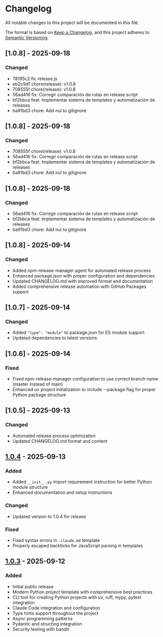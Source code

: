 # Changelog

All notable changes to this project will be documented in this file.

The format is based on [Keep a Changelog](https://keepachangelog.com/en/1.0.0/),
and this project adheres to [Semantic Versioning](https://semver.org/spec/v2.0.0.html).

## [1.0.8] - 2025-09-18

### Changed
- 78195c2 fic release.js
- eb2c9d1 chore(release): v1.0.8
- 708555f chore(release): v1.0.8
- 56ad416 fix: Corregir comparación de rutas en release script
- bf2bbca feat: Implementar sistema de templates y automatización de releases
- ba91bd3 chore: Add nul to gitignore

## [1.0.8] - 2025-09-18

### Changed
- 708555f chore(release): v1.0.8
- 56ad416 fix: Corregir comparación de rutas en release script
- bf2bbca feat: Implementar sistema de templates y automatización de releases
- ba91bd3 chore: Add nul to gitignore

## [1.0.8] - 2025-09-18

### Changed
- 56ad416 fix: Corregir comparación de rutas en release script
- bf2bbca feat: Implementar sistema de templates y automatización de releases
- ba91bd3 chore: Add nul to gitignore

## [1.0.8] - 2025-09-14

### Changed
- Added npm-release-manager agent for automated release process
- Enhanced package.json with proper configuration and dependencies
- Updated CHANGELOG.md with improved format and documentation
- Added comprehensive release automation with GitHub Packages support

## [1.0.7] - 2025-09-14

### Changed
- Added `"type": "module"` to package.json for ES module support
- Updated dependencies to latest versions

## [1.0.6] - 2025-09-14

### Fixed
- Fixed npm-release-manager configuration to use correct branch name (master instead of main)
- Enhanced uv project initialization to include --package flag for proper Python package structure

## [1.0.5] - 2025-09-13

### Changed
- Automated release process optimization
- Updated CHANGELOG.md format and content

## [1.0.4] - 2025-09-13

### Added
- Added `__init__.py` import requirement instruction for better Python module structure
- Enhanced documentation and setup instructions

### Changed
- Updated version to 1.0.4 for release

### Fixed
- Fixed syntax errors in `.claude.md` template
- Properly escaped backticks for JavaScript parsing in templates

## [1.0.3] - 2025-09-12

### Added
- Initial public release
- Modern Python project template with comprehensive best practices
- CLI tool for creating Python projects with uv, ruff, mypy, pytest integration
- Claude Code integration and configuration
- Type hints support throughout the project
- Async programming patterns
- Pydantic and structlog integration
- Security testing with bandit

[1.0.4]: https://github.com/jhonma82/create-python-modern/releases/tag/v1.0.4
[1.0.3]: https://github.com/jhonma82/create-python-modern/releases/tag/v1.0.3